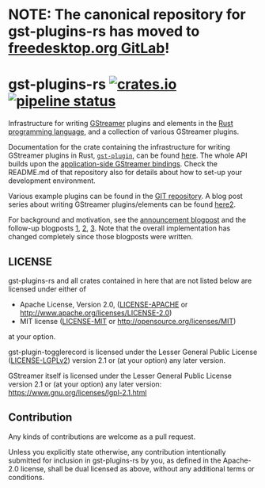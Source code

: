 # NOTE: The canonical repository for gst-plugins-rs has moved to [freedesktop.org GitLab](https://gitlab.freedesktop.org/gstreamer/gst-plugins-rs)!

# gst-plugins-rs [![crates.io](https://img.shields.io/crates/v/gst-plugin.svg)](https://crates.io/crates/gst-plugin) [![pipeline status](https://gitlab.freedesktop.org/gstreamer/gst-plugins-rs/badges/master/pipeline.svg)](https://gitlab.freedesktop.org/gstreamer/gst-plugins-rs/commits/master)

Infrastructure for writing [GStreamer](https://gstreamer.freedesktop.org/)
plugins and elements in the [Rust programming
language](https://www.rust-lang.org/), and a collection of various GStreamer
plugins.

Documentation for the crate containing the infrastructure for writing
GStreamer plugins in Rust, [`gst-plugin`](gst-plugin), can be found
[here](https://slomo.pages.freedesktop.org/rustdocs/gst-plugin/gst_plugin). The whole
API builds upon the [application-side GStreamer bindings](https://gitlab.freedesktop.org/gstreamer/gstreamer-rs).
Check the README.md of that repository also for details about how to set-up
your development environment.

Various example plugins can be found in the [GIT repository](https://gitlab.freedesktop.org/gstreamer/gst-plugins-rs/). A blog post series about writing GStreamer plugins/elements can be found [here](https://coaxion.net/blog/2018/01/how-to-write-gstreamer-elements-in-rust-part-1-a-video-filter-for-converting-rgb-to-grayscale/)[2](https://coaxion.net/blog/2018/02/how-to-write-gstreamer-elements-in-rust-part-2-a-raw-audio-sine-wave-source/).

For background and motivation, see the [announcement
blogpost](https://coaxion.net/blog/2016/05/writing-gstreamer-plugins-and-elements-in-rust/)
and the follow-up blogposts
[1](https://coaxion.net/blog/2016/09/writing-gstreamer-elements-in-rust-part-2-dont-panic-we-have-better-assertions-now-and-other-updates/),
[2](https://coaxion.net/blog/2016/11/writing-gstreamer-elements-in-rust-part-3-parsing-data-from-untrusted-sources-like-its-2016/),
[3](https://coaxion.net/blog/2017/03/writing-gstreamer-elements-in-rust-part-4-logging-cows-and-plugins/).
Note that the overall implementation has changed completely since those
blogposts were written.

## LICENSE

gst-plugins-rs and all crates contained in here that are not listed below are
licensed under either of

 * Apache License, Version 2.0, ([LICENSE-APACHE](LICENSE-APACHE) or
   http://www.apache.org/licenses/LICENSE-2.0)
 * MIT license ([LICENSE-MIT](LICENSE-MIT) or
   http://opensource.org/licenses/MIT)

at your option.

gst-plugin-togglerecord is licensed under the Lesser General Public License
([LICENSE-LGPLv2](LICENSE-LGPLv2)) version 2.1 or (at your option) any later
version.

GStreamer itself is licensed under the Lesser General Public License version
2.1 or (at your option) any later version:
https://www.gnu.org/licenses/lgpl-2.1.html

## Contribution

Any kinds of contributions are welcome as a pull request.

Unless you explicitly state otherwise, any contribution intentionally submitted
for inclusion in gst-plugins-rs by you, as defined in the Apache-2.0 license, shall be
dual licensed as above, without any additional terms or conditions.
